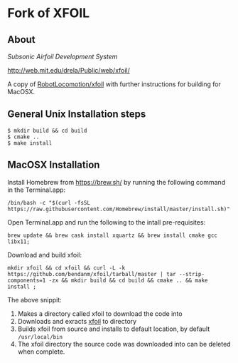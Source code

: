 # Fork of XFOIL
## About
*Subsonic Airfoil Development System*

<http://web.mit.edu/drela/Public/web/xfoil/>

A copy of [RobotLocomotion/xfoil](https://github.com/RobotLocomotion/xfoil)
with further instructions for building for MacOSX. 

## General Unix Installation steps

```
$ mkdir build && cd build
$ cmake ..
$ make install
```

## MacOSX Installation

Install Homebrew from https://brew.sh/ by running the following command in the 
Terminal.app:

```
/bin/bash -c "$(curl -fsSL https://raw.githubusercontent.com/Homebrew/install/master/install.sh)"
```

Open Terminal.app and run the following to the intall pre-requisites:

```
brew update && brew cask install xquartz && brew install cmake gcc libx11; 
```

Download and build xfoil:

```
mkdir xfoil && cd xfoil && curl -L -k https://github.com/bendanm/xfoil/tarball/master | tar --strip-components=1 -zx && mkdir build && cd build && cmake .. && make install ;
```

The above snippit:
1. Makes a directory called xfoil to download the code into
2. Downloads and exracts [xfoil](https://github.com/bendanm/xfoil/) to directory
3. Builds xfoil from source and installs to default location, by default `/usr/local/bin`
4. The xfoil directory the source code was downloaded into can be deleted when complete. 
